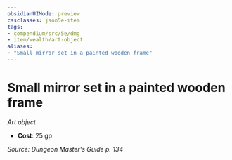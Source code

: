 ```yaml
---
obsidianUIMode: preview
cssclasses: json5e-item
tags:
- compendium/src/5e/dmg
- item/wealth/art-object
aliases: 
- "Small mirror set in a painted wooden frame"
---
```

# Small mirror set in a painted wooden frame
*Art object*  

- **Cost**: 25 gp

*Source: Dungeon Master's Guide p. 134*